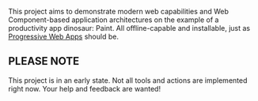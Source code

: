 
This project aims to demonstrate modern web capabilities and Web Component-based application architectures on the example of a productivity app dinosaur: Paint.
All offline-capable and installable, just as [Progressive Web Apps](https://web.dev/progressive-web-apps/) should be.

## PLEASE NOTE

This project is in an early state. Not all tools and actions are implemented right now. Your help and feedback are wanted!
